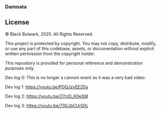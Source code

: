 ### Damnata

## License

© Black Bulwark, 2025. All Rights Reserved.

This project is protected by copyright. You may not copy, distribute, modify, or use any part of this codebase, assets, or documentation without explicit written permission from the copyright holder.

This repository is provided for personal reference and demonstration purposes only.


Dev log 0: This is no longer a cannon event as it was a very bad video.

Dev log 1: https://youtu.be/PDQJzyEEZGs

Dev log 2: https://youtu.be/27rzD_K0eSM

Dev log 3: https://youtu.be/73GJbCUrQ1c
